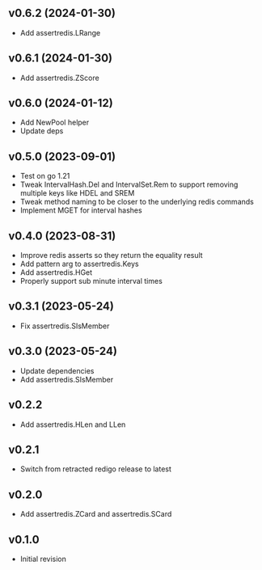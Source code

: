 v0.6.2 (2024-01-30)
-------------------------
 * Add assertredis.LRange

v0.6.1 (2024-01-30)
-------------------------
 * Add assertredis.ZScore

v0.6.0 (2024-01-12)
-------------------------
 * Add NewPool helper
 * Update deps

v0.5.0 (2023-09-01)
-------------------------
 * Test on go 1.21
 * Tweak IntervalHash.Del and IntervalSet.Rem to support removing multiple keys like HDEL and SREM
 * Tweak method naming to be closer to the underlying redis commands
 * Implement MGET for interval hashes

v0.4.0 (2023-08-31)
-------------------------
 * Improve redis asserts so they return the equality result
 * Add pattern arg to assertredis.Keys
 * Add assertredis.HGet 
 * Properly support sub minute interval times

v0.3.1 (2023-05-24)
-------------------------
 * Fix assertredis.SIsMember

v0.3.0 (2023-05-24)
-------------------------
 * Update dependencies
 * Add assertredis.SIsMember

v0.2.2
----------
 * Add assertredis.HLen and LLen

v0.2.1
----------
 * Switch from retracted redigo release to latest

v0.2.0
----------
 * Add assertredis.ZCard and assertredis.SCard

v0.1.0
----------
* Initial revision

